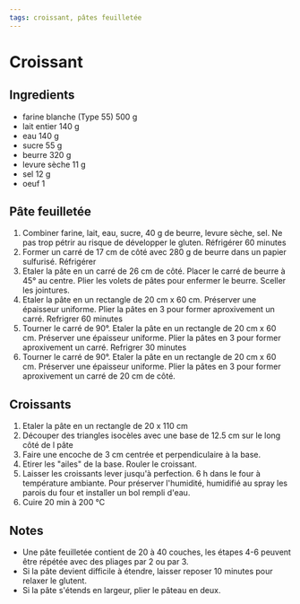 ```yaml
---
tags: croissant, pâtes feuilletée
---
```


# Croissant
## Ingredients
- farine blanche (Type 55)	  500	 g 
- lait entier				  140    g
- eau						  140    g
- sucre						   55	 g
- beurre					  320	 g
- levure sèche				   11	 g
- sel						   12	 g
- oeuf							1

## Pâte feuilletée
1. Combiner farine, lait, eau, sucre, 40 g de beurre, levure sèche, sel. Ne pas trop pétrir au risque de développer le gluten. Réfrigérer 60 minutes
2. Former un carré de 17 cm  de côté avec 280 g de beurre dans un papier sulfurisé. Réfrigérer 
3. Etaler la pâte en un carré de 26 cm de côté. Placer le carré de beurre à 45° au centre. Plier les volets de pâtes pour enfermer le beurre. Sceller les jointures.
4. Etaler la pâte en un rectangle de 20 cm x 60 cm. Préserver une épaisseur uniforme. Plier la pâtes en 3 pour former aproxivement un carré. Refrigrer 60 minutes
5. Tourner le carré de 90°. Etaler la pâte en un rectangle de 20 cm x 60 cm. Préserver une épaisseur uniforme. Plier la pâtes en 3 pour former aproxivement un carré. Refrigrer 30 minutes
6. Tourner le carré de 90°. Etaler la pâte en un rectangle de 20 cm x 60 cm. Préserver une épaisseur uniforme. Plier la pâtes en 3 pour former aproxivement un carré de 20 cm de côté.

## Croissants
1. Etaler la pâte en un rectangle de 20 x 110 cm
2. Découper des triangles isocèles avec une base de 12.5 cm sur le long côté de l pâte
3. Faire une encoche de 3 cm centrée et perpendiculaire à la base.
4. Etirer les "ailes" de la base. Rouler le croissant.
6. Laisser les croissants lever jusqu'à perfection. 6 h dans le four à température ambiante. Pour préserver l'humidité, humidifié au spray les parois du four et installer un bol rempli d'eau.
7. Cuire 20 min à 200 °C

## Notes
- Une pâte feuilletée contient de 20 à 40 couches, les étapes 4-6 peuvent être répétée avec des pliages par 2 ou par 3.
- Si la pâte devient difficile à étendre, laisser reposer 10 minutes pour relaxer le glutent.
- Si la pâte s'étends en largeur, plier le pâteau en deux.
